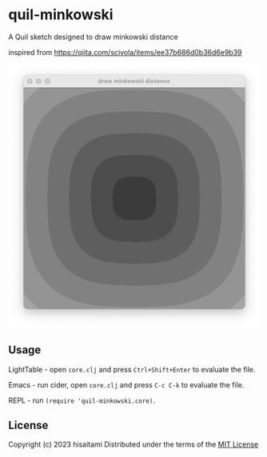 # quil-minkowski

A Quil sketch designed to draw minkowski distance

inspired from https://qiita.com/scivola/items/ee37b686d0b36d6e9b39

![](https://github.com/hisaitami/quil-sketches/blob/master/sketch20200301a/screen.png)

## Usage

LightTable - open `core.clj` and press `Ctrl+Shift+Enter` to evaluate the file.

Emacs - run cider, open `core.clj` and press `C-c C-k` to evaluate the file.

REPL - run `(require 'quil-minkowski.core)`.

## License

Copyright (c) 2023 hisaitami
Distributed under the terms of the [MIT License](LICENSE)

